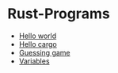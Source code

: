 # Rust-Programs

- [Hello world](https://github.com/Proxy1967/Rust-Programs/tree/main/hello_world)
- [Hello cargo](https://github.com/Proxy1967/Rust-Programs/tree/main/hello_cargo)
- [Guessing game](https://github.com/Proxy1967/Rust-Programs/tree/main/guessing_game)
- [Variables](https://github.com/Proxy1967/Rust-Programs/tree/main/variables)
